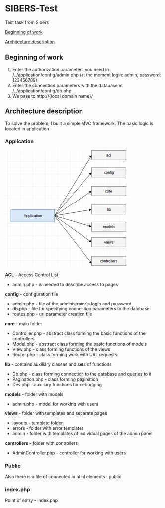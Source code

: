 # SIBERS-Test
Test task from Sibers

[Beginning of work](#start) 

[Architecture description](#architecture) 

<a name="start"><h2>Beginning of work</h2></a>  
1. Enter the authorization parameters you need in /../application/config/admin.php (at the moment login: admin, password: 123456789)
2. Enter the connection parameters with the database in /../application/config/db.php 
3. We pass to http://{local domain name}/

<a name="architecture"><h2>Architecture description</h2></a>
To solve the problem, I built a simple MVC framework. The basic logic is located in application

<h3>Application</h3>

![Image alt](https://github.com/AlexandrBuilder/image/blob/master/image/architecture.PNG)

**ACL** - Access Control List
- admin.php - is needed to describe access to pages

**config** - configuration file
- admin.php - file of the administrator's login and password
- db.php - file for specifying connection parameters to the database
- routes.php - url parameter creation file

**core** - main folder
- Controller.php - abstract class forming the basic functions of the controllers
- Model.php - abstract class forming the basic functions of models
- View.php - class forming functions of the views
- Router.php - class forming work with URL requests

**lib** - contains auxiliary classes and sets of functions
- Db.php - class forming connection to the database and queries to it
- Pagination.php - class forming pagination
- Dev.php - auxiliary functions for debugging

**models** - folder with models
- admin.php - model for working with users

**views** - folder with templates and separate pages
- layouts - template folder
- errors - folder with error templates
- admin - folder with templates of individual pages of the admin panel

**controllers** - folder with controllers
- AdminController.php -  controller for working with users

<h3>Public</h3>

Also there is a file of connected in html elements : public 

<h3>index.php</h3>

Point of entry - index.php

